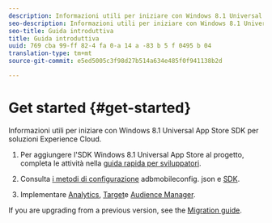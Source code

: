 ```yaml
---
description: Informazioni utili per iniziare con Windows 8.1 Universal App Store SDK per soluzioni Experience Cloud.
seo-description: Informazioni utili per iniziare con Windows 8.1 Universal App Store SDK per soluzioni Experience Cloud.
seo-title: Guida introduttiva
title: Guida introduttiva
uuid: 769 cba 99-ff 82-4 fa 0-a 14 a -83 b 5 f 0495 b 04
translation-type: tm+mt
source-git-commit: e5ed5005c3f98d27b514a634e485f0f941138b2d

---
```



# Get started {#get-started}

Informazioni utili per iniziare con Windows 8.1 Universal App Store SDK per soluzioni Experience Cloud.

1. Per aggiungere l'SDK Windows 8.1 Universal App Store al progetto, completa le attività nella [guida rapida per sviluppatori](/help/windows-appstore/c-getting-started/dev-qs.md).

1. Consulta [i metodi di configurazione](/help/windows-appstore/c-configuration/c.json.md) adbmobileconfig. json e [SDK](/help/windows-appstore/c-configuration/methods.md).

1. Implementare [Analytics](/help/windows-appstore/analytics/analytics.md), [Target](/help/windows-appstore/target/target-methods.md)e [Audience Manager](/help/windows-appstore/audiencemgmt/audience-manager-methods.md).

If you are upgrading from a previous version, see the [Migration guide](/help/windows-appstore/migration-v3.md).
